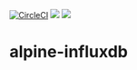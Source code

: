 [![CircleCI](https://circleci.com/gh/orangesys/alpine-orangesys-influxdb.svg?style=svg)](https://circleci.com/gh/orangesys/alpine-orangesys-influxdb)
[![](https://images.microbadger.com/badges/image/orangesys/alpine-orangesys-influxdb.svg)](https://microbadger.com/images/orangesys/alpine-orangesys-influxdb "Get your own image badge on microbadger.com")
[![](https://images.microbadger.com/badges/version/orangesys/alpine-orangesys-influxdb.svg)](https://microbadger.com/images/orangesys/alpine-orangesys-influxdb "Get your own version badge on microbadger.com")
# alpine-influxdb
